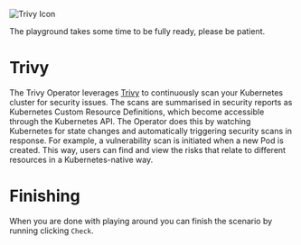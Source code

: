 ![Trivy Icon](https://help.ovhcloud.com/public_cloud-containers_orchestration-managed_kubernetes-installing-trivy-images-trivy-logo.png)

The playground takes some time to be fully ready, please be patient.

# Trivy

The Trivy Operator leverages [Trivy](https://github.com/aquasecurity/trivy) to continuously scan your Kubernetes cluster for security issues. The scans are summarised in security reports as Kubernetes Custom Resource Definitions, which become accessible through the Kubernetes API. The Operator does this by watching Kubernetes for state changes and automatically triggering security scans in response. For example, a vulnerability scan is initiated when a new Pod is created. This way, users can find and view the risks that relate to different resources in a Kubernetes-native way.

# Finishing

When you are done with playing around you can finish the scenario by running clicking `Check`.
